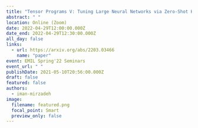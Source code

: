 ```yaml
---
title: "Tensor Programs V: Tuning Large Neural Networks via Zero-Shot Hyperparameter Transfer"
abstract: " "
location: Online (Zoom)
date: 2022-04-29T12:00:00.000Z
date_end: 2022-04-29T12:30:00.000Z
all_day: false
links:
  - url: https://arxiv.org/abs/2203.03466
    name: "paper"
event: EMIL Spring'22 Seminars
event_url: " "
publishDate: 2021-05-10T20:56:00.000Z
draft: false
featured: false
authors:
  - iman-mirzadeh
image:
  filename: featured.png
  focal_point: Smart
  preview_only: false
---
```

